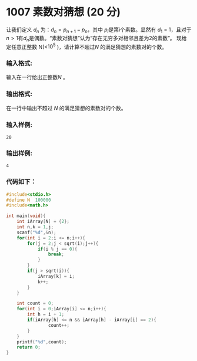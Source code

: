 # 1007 素数对猜想 (20 分)
让我们定义 $d_{n​​}$ 为：$d_{​n}​​ = p_{​n+1}​​ − p_{​n}$​​，其中 $p​_{i}$​​ 是第i个素数。显然有 $d_{1}$ ​​= 1，且对于$n > 1$有$d_{n}$​​ 是偶数。“素数对猜想”认为“存在无穷多对相邻且差为2的素数”。
现给定任意正整数 N</font>(<$10^5$ ​​)，请计算不超过$N$</font> 的满足猜想的素数对的个数。
### 输入格式:
输入在一行给出正整数$N$</font> 。
### 输出格式:
在一行中输出不超过 $N$</font> 的满足猜想的素数对的个数。
### 输入样例:
```
20
```
### 输出样例:
```
4
```
### 代码如下：
```c
#include<stdio.h> 
#define N  100000
#include<math.h>

int main(void){
    int iArray[N] = {2};
    int n,k = 1,j;
    scanf("%d",&n);
    for(int i = 2;i <= n;i++){
        for(j = 2;j < sqrt(i);j++){
            if(i % j == 0){
                break;
            }
        }
        if(j > sqrt(i)){
            iArray[k] = i;
            k++;
        }
    }

    int count = 0;
    for(int i = 0;iArray[i] <= n;i++){
        int h = i + 1;
        if(iArray[h] <= n && iArray[h] - iArray[i] == 2){
                count++;
        }
    }
    printf("%d",count);
    return 0;
}
```